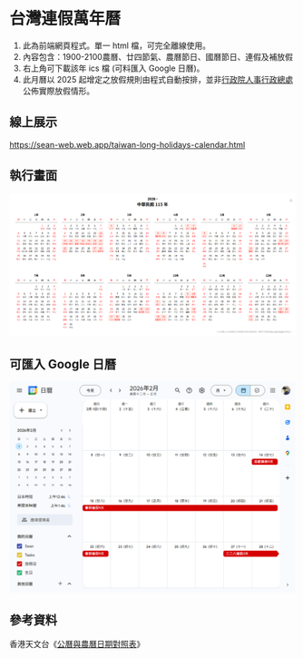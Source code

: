 # 台灣連假萬年曆

1. 此為前端網頁程式。單一 html 檔，可完全離線使用。
2. 內容包含：1900-2100農曆、廿四節氣、農曆節日、國曆節日、連假及補放假
2. 右上角可下載該年 ics 檔 (可料匯入 Google 日曆)。
3. 此月曆以 2025 起增定之放假規則由程式自動按排，並非[行政院人事行政總處](https://www.dgpa.gov.tw/informationlist?uid=30)公佈實際放假情形。


## 線上展示

https://sean-web.web.app/taiwan-long-holidays-calendar.html


## 執行畫面
![截圖](images/screenshot1.png)


## 可匯入 Google 日曆
![截圖](images/screenshot2.png)


## 參考資料
香港天文台《[公曆與農曆日期對照表](https://www.hko.gov.hk/tc/gts/time/conversion1_text.htm)》
